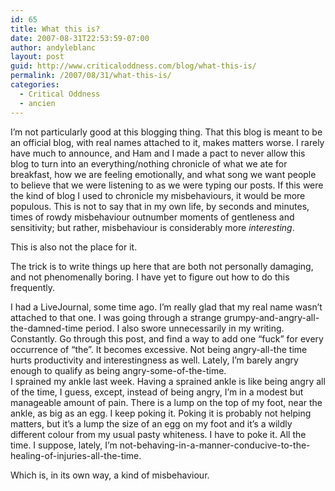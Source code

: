```yaml
---
id: 65
title: What this is?
date: 2007-08-31T22:53:59-07:00
author: andyleblanc
layout: post
guid: http://www.criticaloddness.com/blog/what-this-is/
permalink: /2007/08/31/what-this-is/
categories:
  - Critical Oddness
  - ancien
---
```

I&#8217;m not particularly good at this blogging thing. That this blog is meant to be an official blog, with real names attached to it, makes matters worse. I rarely have much to announce, and Ham and I made a pact to never allow this blog to turn into an everything/nothing chronicle of what we ate for breakfast, how we are feeling emotionally, and what song we want people to believe that we were listening to as we were typing our posts. If this were the kind of blog I used to chronicle my misbehaviours, it would be more populous. This is not to say that in my own life, by seconds and minutes, times of rowdy misbehaviour outnumber moments of gentleness and sensitivity; but rather, misbehaviour is considerably more _interesting_.

This is also not the place for it.

The trick is to write things up here that are both not personally damaging, and not phenomenally boring. I have yet to figure out how to do this frequently.

I had a LiveJournal, some time ago. I&#8217;m really glad that my real name wasn&#8217;t attached to that one. I was going through a strange grumpy-and-angry-all-the-damned-time period. I also swore unnecessarily in my writing. Constantly. Go through this post, and find a way to add one &#8220;fuck&#8221; for every occurrence of &#8220;the&#8221;. It becomes excessive. Not being angry-all-the time hurts productivity and interestingness as well. Lately, I&#8217;m barely angry enough to qualify as being angry-some-of-the-time.  
I sprained my ankle last week. Having a sprained ankle is like being angry all of the time, I guess, except, instead of being angry, I&#8217;m in a modest but manageable amount of pain. There is a lump on the top of my foot, near the ankle, as big as an egg. I keep poking it. Poking it is probably not helping matters, but it&#8217;s a lump the size of an egg on my foot and it&#8217;s a wildly different colour from my usual pasty whiteness. I have to poke it. All the time. I suppose, lately, I&#8217;m not-behaving-in-a-manner-conducive-to-the-healing-of-injuries-all-the-time.

Which is, in its own way, a kind of misbehaviour.

